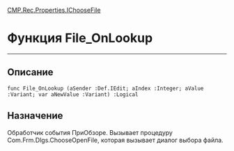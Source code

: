 ﻿---
Link: CMP.Rec.Properties.IChooseFile.@File_OnLookup
---

<!---  Навигация
[Имя проекта](#) :
-->
[CMP.Rec.Properties.IChooseFile](Default)

# Функция File_OnLookup
---

## Описание

    func File_OnLookup (aSender :Def.IEdit; aIndex :Integer; aValue :Variant; var aNewValue :Variant) :Logical

<!--
## Аргументы{#Args}

### Аргумент1

Описание аргумента 1
-->

## Назначение

Обработчик события ПриОбзоре. Вызывает процедуру Com.Frm.Dlgs.ChooseOpenFile, которая вызывает диалог выбора файла.

<!--
## Пример

    File_OnLookup...
-->

